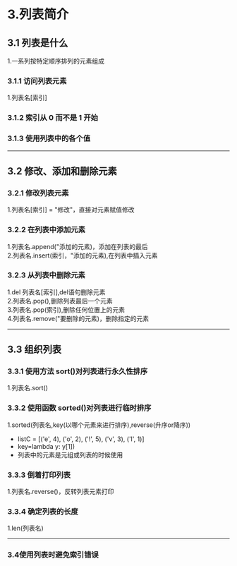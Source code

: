 # 3.列表简介
## 3.1 列表是什么
 1.一系列按特定顺序排列的元素组成  

### 3.1.1 访问列表元素
 1.列表名[索引]  
 
### 3.1.2 索引从 0 而不是 1 开始

### 3.1.3 使用列表中的各个值

---

## 3.2	修改、添加和删除元素

### 3.2.1 修改列表元素
 1.列表名[索引] = "修改"，直接对元素赋值修改    

### 3.2.2 在列表中添加元素
 1.列表名.append("添加的元素)，添加在列表的最后  
 2.列表名.insert(索引，"添加的元素),在列表中插入元素  
 
### 3.2.3 从列表中删除元素
 1.del 列表名[索引],del语句删除元素    
 2.列表名.pop(),删除列表最后一个元素    
 3.列表名.pop(索引),删除任何位置上的元素  
 4.列表名.remove("要删除的元素)，删除指定的元素  
 

---
## 3.3 组织列表

### 3.3.1 使用方法 sort()对列表进行永久性排序
 1.列表名.sort()  
 
### 3.3.2 使用函数 sorted()对列表进行临时排序
 1.sorted(列表名,key(以哪个元素来进行排序),reverse(升序or降序))  
   * listC = [('e', 4), ('o', 2), ('!', 5), ('v', 3), ('l', 1)]  
   * key=lambda y: y[1])  
   * 列表中的元素是元组或列表的时候使用  
    
### 3.3.3 倒着打印列表
 1.列表名.reverse()，反转列表元素打印
 
### 3.3.4 确定列表的长度
 1.len(列表名)
 

---
 
### 3.4使用列表时避免索引错误
